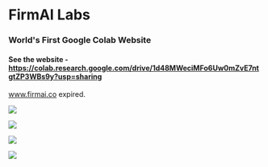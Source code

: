 # FirmAI Labs

### World's First Google Colab Website

#### See the website - https://colab.research.google.com/drive/1d48MWeciMFo6Uw0mZvE7ntgtZP3WBs9y?usp=sharing

www.firmai.co expired. 

![](https://docs.google.com/drawings/d/e/2PACX-1vS1c8d2JLvMnIEMtgQMSKf3RoMvLx6_ejBT4AWhExxz7F-D7QueyTDPL3uaMIay7hMm0-YgKb_HEawl/pub?w=959&h=473)

![](https://docs.google.com/drawings/d/e/2PACX-1vRAeSUcV3oIPNBXbbQz13vLnnNGD26jh394ZwMM-t6xxvHyXSxiqNiTRucK5sNwsYfy6ifuZVLzbXCa/pub?w=957&h=417)

![](https://docs.google.com/drawings/d/e/2PACX-1vRSaFuOXMSI4lh3odYpwGxTOW7tqYECYzk8p-V38x1CMbb0Ofzn2c9lT_EtqcLO3jd-R71ydXHkR_oJ/pub?w=955&h=337)

![](https://docs.google.com/drawings/d/e/2PACX-1vRIB8By7YugPY7qSoPOlvtjuWto9k6ud39fZMCQ8YO-n37xJ4mQgyJ_DJLtbbGKUlE2KjLMO4Gk0uMO/pub?w=1067&h=540)
